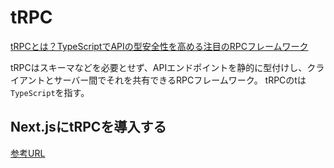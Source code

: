 # tRPC
[tRPCとは？TypeScriptでAPIの型安全性を高める注目のRPCフレームワーク](https://tsd.mitsue.co.jp/blog/2022-09-30-what-is-tRPC/)

tRPCはスキーマなどを必要とせず、APIエンドポイントを静的に型付けし、クライアントとサーバー間でそれを共有できるRPCフレームワーク。
tRPCのtは`TypeScript`を指す。

## Next.jsにtRPCを導入する
[参考URL](https://zenn.dev/terrierscript/articles/2022-08-18-trpc-nextjs-without-hoc)
